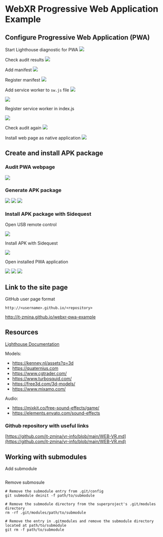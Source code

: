 # WebXR Progressive Web Application Example

## Configure Progressive Web Application (PWA)

Start Lighthouse diagnostic for PWA 
![](info/diagnostic.png)

Check audit results
![](info/diagnostic_results.png)

Add manifest
![](info/manifext.json.png)

Register manifest
![](info/inidex.html.png)

Add service worker to `sw.js` file
![](info/service_worker_1.png)

![](info/service_worker_2.png)

Register service worker in index.js

![](info/index.js.png)

Check audit again
![](info/successful_audit.png)

Install web page as native application
![](info/installable_button.png)


## Create and install APK package

### Audit PWA webpage

![](info/pwabuilder.com.png)

### Generate APK package

![](info/generate_apk_1.png)
![](info/generate_apk_2.png)
![](info/generate_apk_3.png)

### Install APK package with Sidequest

Open USB remote control

![](info/com.oculus.shellenv-20230415-020943.jpg)

Install APK with Sidequest

![](info/sidequest.png)

Open installed PWA application

![](info/com.oculus.shellenv-20230415-023154.jpg)
![](info/com.oculus.shellenv-20230415-023206.jpg)
![](info/com.oculus.shellenv-20230415-023238.jpg)



## Link to the site page
GitHub user page format
```
http://<username>.github.io/<repository>
```
http://it-zmina.github.io/webxr-pwa-example


## Resources


[Lighthouse Documentation](https://developer.chrome.com/docs/lighthouse/overview/)

Models:
- https://kenney.nl/assets?q=3d
- https://quaternius.com
- https://www.cgtrader.com/
- https://www.turbosquid.com/
- https://free3d.com/3d-models/
- https://www.mixamo.com/

Audio:
- https://mixkit.co/free-sound-effects/game/
- https://elements.envato.com/sound-effects

### Github repository with useful links

[https://github.com/it-zmina/vr-info/blob/main/WEB-VR.md](https://github.com/it-zmina/vr-info/blob/main/WEB-VR.md)

## Working with submodules

Add submodule

```aidl

```

Remove submosule
```aidl
# Remove the submodule entry from .git/config
git submodule deinit -f path/to/submodule

# Remove the submodule directory from the superproject's .git/modules directory
rm -rf .git/modules/path/to/submodule

# Remove the entry in .gitmodules and remove the submodule directory located at path/to/submodule
git rm -f path/to/submodule
```